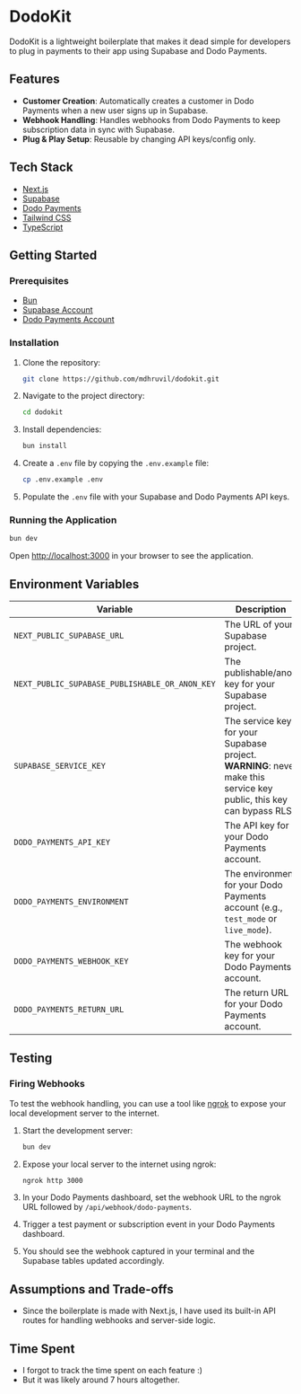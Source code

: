 # DodoKit

DodoKit is a lightweight boilerplate that makes it dead simple for developers to plug in payments to their app using Supabase and Dodo Payments.

## Features

- **Customer Creation**: Automatically creates a customer in Dodo Payments when a new user signs up in Supabase.
- **Webhook Handling**: Handles webhooks from Dodo Payments to keep subscription data in sync with Supabase.
- **Plug & Play Setup**: Reusable by changing API keys/config only.

## Tech Stack

- [Next.js](https://nextjs.org/)
- [Supabase](https://supabase.io/)
- [Dodo Payments](https://dodopayments.com/)
- [Tailwind CSS](https://tailwindcss.com/)
- [TypeScript](https://www.typescriptlang.org/)

## Getting Started

### Prerequisites

- [Bun](https://bun.sh/)
- [Supabase Account](https://supabase.com/)
- [Dodo Payments Account](https://dodopayments.com/)

### Installation

1. Clone the repository:

   ```bash
   git clone https://github.com/mdhruvil/dodokit.git
   ```

2. Navigate to the project directory:

   ```bash
   cd dodokit
   ```

3. Install dependencies:

   ```bash
   bun install
   ```

4. Create a `.env` file by copying the `.env.example` file:

   ```bash
   cp .env.example .env
   ```

5. Populate the `.env` file with your Supabase and Dodo Payments API keys.

### Running the Application

```bash
bun dev
```

Open [http://localhost:3000](http://localhost:3000) in your browser to see the application.

## Environment Variables

| Variable                                       | Description                                                                                                          |
| ---------------------------------------------- | -------------------------------------------------------------------------------------------------------------------- |
| `NEXT_PUBLIC_SUPABASE_URL`                     | The URL of your Supabase project.                                                                                    |
| `NEXT_PUBLIC_SUPABASE_PUBLISHABLE_OR_ANON_KEY` | The publishable/anon key for your Supabase project.                                                                  |
| `SUPABASE_SERVICE_KEY`                         | The service key for your Supabase project. **WARNING**: never make this service key public, this key can bypass RLS. |
| `DODO_PAYMENTS_API_KEY`                        | The API key for your Dodo Payments account.                                                                          |
| `DODO_PAYMENTS_ENVIRONMENT`                    | The environment for your Dodo Payments account (e.g., `test_mode` or `live_mode`).                                   |
| `DODO_PAYMENTS_WEBHOOK_KEY`                    | The webhook key for your Dodo Payments account.                                                                      |
| `DODO_PAYMENTS_RETURN_URL`                     | The return URL for your Dodo Payments account.                                                                       |

## Testing

### Firing Webhooks

To test the webhook handling, you can use a tool like [ngrok](httpss://ngrok.com/) to expose your local development server to the internet.

1. Start the development server:

   ```bash
   bun dev
   ```

2. Expose your local server to the internet using ngrok:

   ```bash
   ngrok http 3000
   ```

3. In your Dodo Payments dashboard, set the webhook URL to the ngrok URL followed by `/api/webhook/dodo-payments`.

4. Trigger a test payment or subscription event in your Dodo Payments dashboard.

5. You should see the webhook captured in your terminal and the Supabase tables updated accordingly.

## Assumptions and Trade-offs

- Since the boilerplate is made with Next.js, I have used its built-in API routes for handling webhooks and server-side logic.

## Time Spent

- I forgot to track the time spent on each feature :)
- But it was likely around 7 hours altogether.
